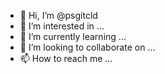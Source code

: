 - 👋 Hi, I’m @psgitcld
- 👀 I’m interested in ... 
- 🌱 I’m currently learning ...
- 💞️ I’m looking to collaborate on ...
- 📫 How to reach me ...

<!---
psgitcld/psgitcld is a ✨ special ✨ repository because its `README.md` (this file) appears on your GitHub profile.
You can click the Preview link to take a look at your changes.
--->
